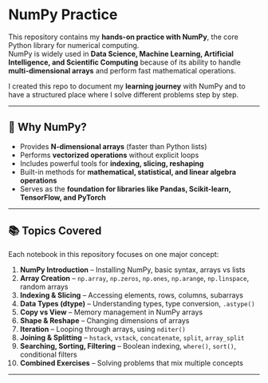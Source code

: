 # NumPy Practice

This repository contains my **hands-on practice with NumPy**, the core Python library for numerical computing.  
NumPy is widely used in **Data Science, Machine Learning, Artificial Intelligence, and Scientific Computing** because of its ability to handle **multi-dimensional arrays** and perform fast mathematical operations.

I created this repo to document my **learning journey** with NumPy and to have a structured place where I solve different problems step by step.  

---

## 📌 Why NumPy?

- Provides **N-dimensional arrays** (faster than Python lists)  
- Performs **vectorized operations** without explicit loops  
- Includes powerful tools for **indexing, slicing, reshaping**  
- Built-in methods for **mathematical, statistical, and linear algebra operations**  
- Serves as the **foundation for libraries like Pandas, Scikit-learn, TensorFlow, and PyTorch**  

---

## 📚 Topics Covered

Each notebook in this repository focuses on one major concept:

1. **NumPy Introduction** – Installing NumPy, basic syntax, arrays vs lists  
2. **Array Creation** – `np.array`, `np.zeros`, `np.ones`, `np.arange`, `np.linspace`, random arrays  
3. **Indexing & Slicing** – Accessing elements, rows, columns, subarrays  
4. **Data Types (dtype)** – Understanding types, type conversion, `.astype()`  
5. **Copy vs View** – Memory management in NumPy arrays  
6. **Shape & Reshape** – Changing dimensions of arrays  
7. **Iteration** – Looping through arrays, using `nditer()`  
8. **Joining & Splitting** – `hstack`, `vstack`, `concatenate`, `split`, `array_split`  
9. **Searching, Sorting, Filtering** – Boolean indexing, `where()`, `sort()`, conditional filters  
10. **Combined Exercises** – Solving problems that mix multiple concepts  

---


